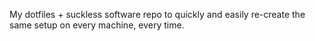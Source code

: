 My dotfiles + suckless software repo to quickly and easily re-create the same setup on every machine, every time. 
